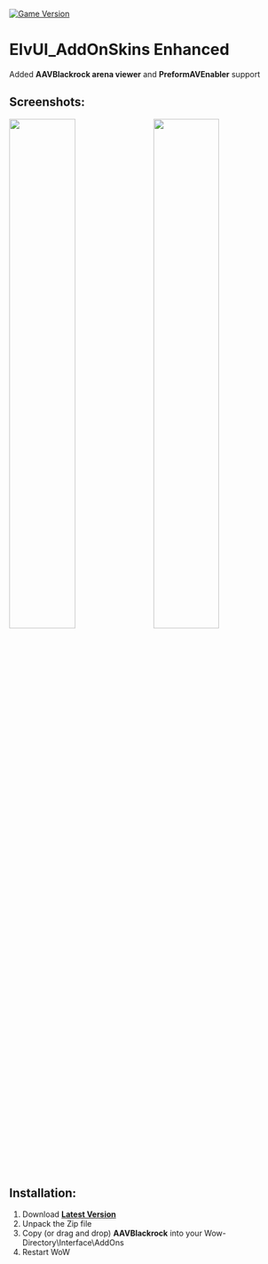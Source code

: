 [![Game Version](https://img.shields.io/badge/wow-3.3.5-blue.svg)](https://github.com/ElvUI-WotLK)

# ElvUI_AddOnSkins Enhanced

Added **AAVBlackrock arena viewer** and **PreformAVEnabler** support


## Screenshots:

<a href="https://user-images.githubusercontent.com/56119078/116532732-df741700-a8e0-11eb-9a0a-c575eeb69937.png">
<img src="https://user-images.githubusercontent.com/56119078/116532732-df741700-a8e0-11eb-9a0a-c575eeb69937.png" align="right" width="48.5%">
</a>
<a href="https://user-images.githubusercontent.com/56119078/116532720-daaf6300-a8e0-11eb-9b7d-08747a37674f.png">
<img src="https://user-images.githubusercontent.com/56119078/116532720-daaf6300-a8e0-11eb-9b7d-08747a37674f.png" width="48.5%">
</a>

## Installation:

1. Download **[Latest Version](https://github.com/Cortes-Jeremy/ElvUI_AddOnSkins/releases/latest)**
2. Unpack the Zip file
3. Copy (or drag and drop) **AAVBlackrock** into your Wow-Directory\Interface\AddOns
4. Restart WoW
